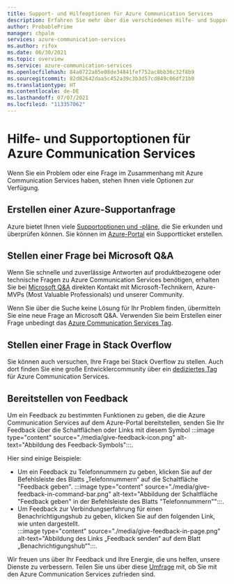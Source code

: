 ```yaml
---
title: Support- und Hilfeoptionen für Azure Communication Services
description: Erfahren Sie mehr über die verschiedenen Hilfe- und Supportoptionen für Azure Communication Services.
author: ProbablePrime
manager: chpalm
services: azure-communication-services
ms.author: rifox
ms.date: 06/30/2021
ms.topic: overview
ms.service: azure-communication-services
ms.openlocfilehash: 84a0722a85e08de34841fef752ac8bb36c32f8b9
ms.sourcegitcommit: 82d82642daa5c452a39c3b3d57cd849c06df21b0
ms.translationtype: HT
ms.contentlocale: de-DE
ms.lasthandoff: 07/07/2021
ms.locfileid: "113357062"
---
```

# <a name="help-and-support-options-for-azure-communication-services"></a>Hilfe- und Supportoptionen für Azure Communication Services

Wenn Sie ein Problem oder eine Frage im Zusammenhang mit Azure Communication Services haben, stehen Ihnen viele Optionen zur Verfügung.

## <a name="create-an-azure-support-request"></a>Erstellen einer Azure-Supportanfrage
Azure bietet Ihnen viele [Supportoptionen und -pläne](https://azure.microsoft.com/support/plans/), die Sie erkunden und überprüfen können. Sie können im [Azure-Portal](https://ms.portal.azure.com/#blade/Microsoft_Azure_Support/HelpAndSupportBlade/overview) ein Supportticket erstellen.

## <a name="post-a-question-to-microsoft-qa"></a>Stellen einer Frage bei Microsoft Q&A

Wenn Sie schnelle und zuverlässige Antworten auf produktbezogene oder technische Fragen zu Azure Communication Services benötigen, erhalten Sie bei [Microsoft Q&A](/answers/products/azure) direkten Kontakt mit Microsoft-Technikern, Azure-MVPs (Most Valuable Professionals) und unserer Community. 

Wenn Sie über die Suche keine Lösung für Ihr Problem finden, übermitteln Sie eine neue Frage an Microsoft Q&A. Verwenden Sie beim Erstellen einer Frage unbedingt das [Azure Communication Services Tag](/answers/topics/azure-communication-services.html).

## <a name="post-a-question-on-stack-overflow"></a>Stellen einer Frage in Stack Overflow

Sie können auch versuchen, Ihre Frage bei Stack Overflow zu stellen. Auch dort finden Sie eine große Entwicklercommunity über ein [dediziertes Tag](https://stackoverflow.com/questions/tagged/azure-communication-services) für Azure Communication Services.

## <a name="provide-feedback"></a>Bereitstellen von Feedback

Um ein Feedback zu bestimmten Funktionen zu geben, die die Azure Communication Services auf dem Azure-Portal bereitstellen, senden Sie Ihr Feedback über die Schaltflächen oder Links mit diesem Symbol :::image type="content" source="./media/give-feedback-icon.png" alt-text="Abbildung des Feedback-Symbols":::. 

Hier sind einige Beispiele: 
- Um ein Feedback zu Telefonnummern zu geben, klicken Sie auf der Befehlsleiste des Blatts „Telefonnummern“ auf die Schaltfläche "Feedback geben".
:::image type="content" source="./media/give-feedback-in-command-bar.png" alt-text="Abbildung der Schaltfläche &quot;Feedback geben&quot; in der Befehlsleiste des Blatts &quot;Telefonnummern&quot;":::.
- Um Feedback zur Verbindungserfahrung für einen Benachrichtigungshub zu geben, klicken Sie auf den folgenden Link, wie unten dargestellt.  
:::image type="content" source="./media/give-feedback-in-page.png" alt-text="Abbildung des Links „Feedback senden“ auf dem Blatt „Benachrichtigungshub“":::.

Wir freuen uns über Ihr Feedback und Ihre Energie, die uns helfen, unsere Dienste zu verbessern. Teilen Sie uns über diese [Umfrage](https://aka.ms/ACS_CAT_Survey) mit, ob Sie mit den Azure Communication Services zufrieden sind. 
